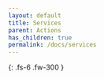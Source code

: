 ```yaml
---
layout: default
title: Services
parent: Actions
has_children: true
permalink: /docs/services
---
```

{: .fs-6 .fw-300 }
